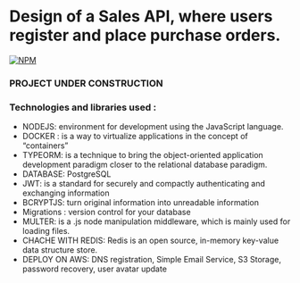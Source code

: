 # Design of a Sales API, where users register and place purchase orders.

[![NPM](https://img.shields.io/npm/l/react)](https://github.com/JoelMaciel/API-SALES/blob/dev/LICENCE)

### PROJECT UNDER CONSTRUCTION

### Technologies and libraries used :

- NODEJS: environment for development using the JavaScript language.
- DOCKER : is a way to virtualize applications in the concept of “containers”
- TYPEORM: is a technique to bring the object-oriented application development paradigm closer to the relational database paradigm.
- DATABASE: PostgreSQL
- JWT: is a standard for securely and compactly authenticating and exchanging information
- BCRYPTJS: turn original information into unreadable information
- Migrations : version control for your database
- MULTER: is a .js node manipulation middleware, which is mainly used for loading files.
- CHACHE WITH REDIS: Redis is an open source, in-memory key-value data structure store.
- DEPLOY ON AWS: DNS registration, Simple Email Service, S3 Storage, password recovery, user avatar update
